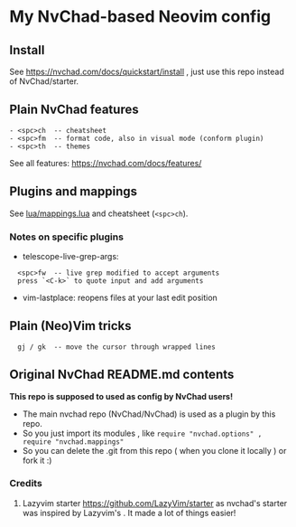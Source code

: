 # My NvChad-based Neovim config

## Install

See https://nvchad.com/docs/quickstart/install , just use this repo instead of
NvChad/starter.

## Plain NvChad features
```
- <spc>ch  -- cheatsheet
- <spc>fm  -- format code, also in visual mode (conform plugin)
- <spc>th  -- themes
```
See all features: https://nvchad.com/docs/features/

## Plugins and mappings

See [lua/mappings.lua](lua/mappings.lua) and cheatsheet (`<spc>ch`).

### Notes on specific plugins

- telescope-live-grep-args:
```
  <spc>fw  -- live grep modified to accept arguments
  press `<C-k>` to quote input and add arguments
```
- vim-lastplace: reopens files at your last edit position

## Plain (Neo)Vim tricks
```
  gj / gk  -- move the cursor through wrapped lines
```
## Original NvChad README.md contents

**This repo is supposed to used as config by NvChad users!**

- The main nvchad repo (NvChad/NvChad) is used as a plugin by this repo.
- So you just import its modules , like `require "nvchad.options" , require "nvchad.mappings"`
- So you can delete the .git from this repo ( when you clone it locally ) or fork it :)

### Credits

1) Lazyvim starter https://github.com/LazyVim/starter as nvchad's starter was inspired by Lazyvim's . It made a lot of things easier!
